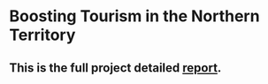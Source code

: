 # Boosting Tourism in the Northern Territory
## This is the full project detailed [report](https://github.com/Perl-Code/Boosting-Tourism-in-the-Northern-Territory/blob/main/NT%20promotion%20detailed%20report.pdf).
